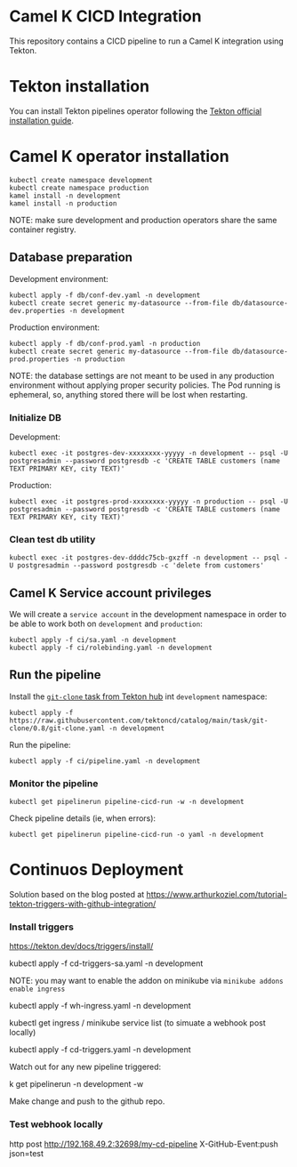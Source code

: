 # Camel K CICD Integration

This repository contains a CICD pipeline to run a Camel K integration using Tekton.

# Tekton installation

You can install Tekton pipelines operator following the [Tekton official installation guide](https://tekton.dev/docs/pipelines/install/#installing-tekton-pipelines-on-kubernetes).

# Camel K operator installation

```
kubectl create namespace development
kubectl create namespace production
kamel install -n development
kamel install -n production
```

NOTE: make sure development and production operators share the same container registry.

## Database preparation

Development environment:

```
kubectl apply -f db/conf-dev.yaml -n development
kubectl create secret generic my-datasource --from-file db/datasource-dev.properties -n development
```

Production environment:

```
kubectl apply -f db/conf-prod.yaml -n production
kubectl create secret generic my-datasource --from-file db/datasource-prod.properties -n production
```

NOTE: the database settings are not meant to be used in any production environment without applying proper security policies. The Pod running is ephemeral, so, anything stored there will be lost when restarting.

### Initialize DB

Development:

```
kubectl exec -it postgres-dev-xxxxxxxx-yyyyy -n development -- psql -U postgresadmin --password postgresdb -c 'CREATE TABLE customers (name TEXT PRIMARY KEY, city TEXT)'
```

Production:

```
kubectl exec -it postgres-prod-xxxxxxxx-yyyyy -n production -- psql -U postgresadmin --password postgresdb -c 'CREATE TABLE customers (name TEXT PRIMARY KEY, city TEXT)'
```

### Clean test db utility

```
kubectl exec -it postgres-dev-ddddc75cb-gxzff -n development -- psql -U postgresadmin --password postgresdb -c 'delete from customers'
```

## Camel K Service account privileges

We will create a `service account` in the development namespace in order to be able to work both on `development` and `production`:

```
kubectl apply -f ci/sa.yaml -n development
kubectl apply -f ci/rolebinding.yaml -n development
```

## Run the pipeline

Install the [`git-clone` task from Tekton hub](https://hub.tekton.dev/tekton/task/git-clone) int `development` namespace: 

```
kubectl apply -f https://raw.githubusercontent.com/tektoncd/catalog/main/task/git-clone/0.8/git-clone.yaml -n development
```

Run the pipeline:

```
kubectl apply -f ci/pipeline.yaml -n development
```

### Monitor the pipeline

```
kubectl get pipelinerun pipeline-cicd-run -w -n development
```

Check pipeline details (ie, when errors):

```
kubectl get pipelinerun pipeline-cicd-run -o yaml -n development
```

# Continuos Deployment

Solution based on the blog posted at https://www.arthurkoziel.com/tutorial-tekton-triggers-with-github-integration/

### Install triggers

https://tekton.dev/docs/triggers/install/

kubectl apply -f cd-triggers-sa.yaml -n development

NOTE: you may want to enable the addon on minikube via `minikube addons enable ingress`

kubectl apply -f wh-ingress.yaml -n development

kubectl get ingress / minikube service list (to simuate a webhook post locally)

kubectl apply -f cd-triggers.yaml -n development

Watch out for any new pipeline triggered:

k get pipelinerun -n development -w

Make change and push to the github repo.

### Test webhook locally

http post http://192.168.49.2:32698/my-cd-pipeline X-GitHub-Event:push json=test 
    
